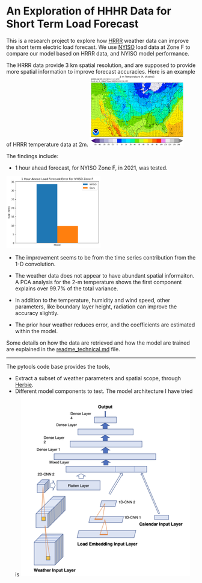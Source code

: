 # An Exploration of HHHR Data for Short Term Load Forecast

This is a research project to explore how [HRRR](https://rapidrefresh.noaa.gov/hrrr/) weather data can improve the short term electric load forecast. We use [NYISO](https://www.nyiso.com/real-time-dashboard) load data at Zone F to compare our model based on HRRR data, and NYISO model performance.

The HRRR data provide 3 km spatial resolution, and are supposed to provide more spatial information to improve forecast accuracies. Here is an example of HRRR temperature data at 2m. 
<img src='temp_full_2m_f000.png' alt="drawing" width="250">

The findings include:
- 1 hour ahead forecast, for NYISO Zone F, in 2021, was tested.
<img src="error.png" alt="drawing" width="250">


- The improvement seems to be from the time series contribution from the 1-D convolution. 

- The weather data does not appear to have abundant spatial informaiton. A PCA analysis for the 2-m temperature shows the first component explains over 99.7% of the total variance. 
- In addition to the temperature, humidity and wind speed, other parameters, like boundary layer height, radiation can improve the accuracy slightly.

- The prior hour weather reduces error, and the coefficients are estimated within the model.


Some details on how the data are retrieved and how the model are trained are explained in the [readme_technical.md](readme_techincal.md) file. 

*** 
The pytools code base provides the tools, 
* Extract a subset of weather parameters and spatial scope, through [Herbie](https://github.com/blaylockbk/Herbie).
* Different model components to test.
 The model architecture I have tried is <img src="model.png" alt="drawing" width="450">